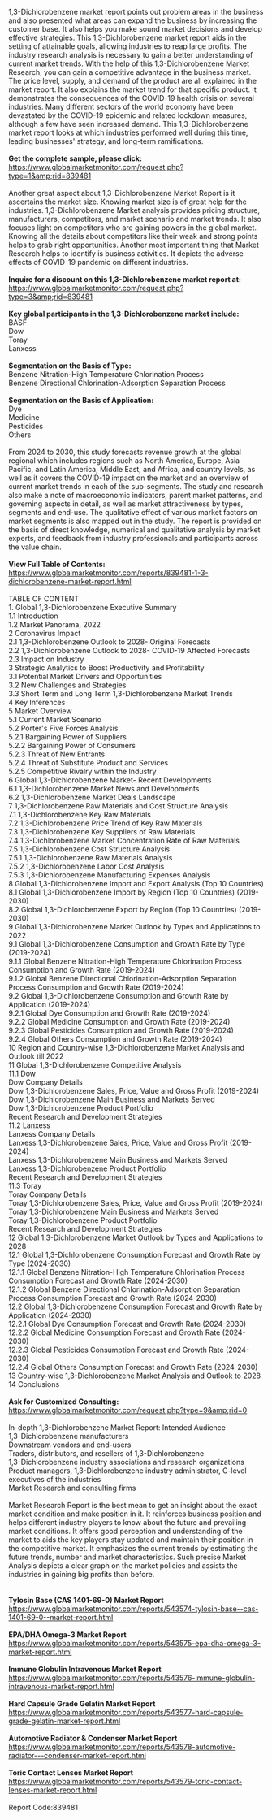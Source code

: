 1,3-Dichlorobenzene market report points out problem areas in the business and also presented what areas can expand the business by increasing the customer base. It also helps you make sound market decisions and develop effective strategies. This 1,3-Dichlorobenzene market report aids in the setting of attainable goals, allowing industries to reap large profits. The industry research analysis is necessary to gain a better understanding of current market trends. With the help of this 1,3-Dichlorobenzene Market Research, you can gain a competitive advantage in the business market. The price level, supply, and demand of the product are all explained in the market report. It also explains the market trend for that specific product. It demonstrates the consequences of the COVID-19 health crisis on several industries. Many different sectors of the world economy have been devastated by the COVID-19 epidemic and related lockdown measures, although a few have seen increased demand. This 1,3-Dichlorobenzene market report looks at which industries performed well during this time, leading businesses' strategy, and long-term ramifications.<br /><br /><strong>Get the complete sample, please click:</strong><br /><a href="https://www.globalmarketmonitor.com/request.php?type=1&amp;rid=839481">https://www.globalmarketmonitor.com/request.php?type=1&amp;rid=839481</a><br /><br />Another great aspect about 1,3-Dichlorobenzene Market Report is it ascertains the market size. Knowing market size is of great help for the industries. 1,3-Dichlorobenzene Market analysis provides pricing structure, manufacturers, competitors, and market scenario and market trends. It also focuses light on competitors who are gaining powers in the global market. Knowing all the details about competitors like their weak and strong points helps to grab right opportunities. Another most important thing that Market Research helps to identify is business activities. It depicts the adverse effects of COVID-19 pandemic on different industries. <br /><br /><strong>Inquire for a discount on this 1,3-Dichlorobenzene market report at:</strong><br /><a href="https://www.globalmarketmonitor.com/request.php?type=3&amp;rid=839481">https://www.globalmarketmonitor.com/request.php?type=3&amp;rid=839481</a><br /><br /><strong>Key global participants in the 1,3-Dichlorobenzene market include:</strong><br /> BASF <br />Dow <br />Toray <br />Lanxess <br /><br /><strong>Segmentation on the Basis of Type:</strong><br />Benzene Nitration-High Temperature Chlorination Process <br />Benzene Directional Chlorination-Adsorption Separation Process <br /><br /><strong>Segmentation on the Basis of Application:</strong><br />Dye <br />Medicine <br />Pesticides <br />Others <br /><br />From 2024 to 2030, this study forecasts revenue growth at the global regional which includes regions such as North America, Europe, Asia Pacific, and Latin America, Middle East, and Africa, and country levels, as well as it covers the COVID-19 impact on the market and an overview of current market trends in each of the sub-segments. The study and research also make a note of macroeconomic indicators, parent market patterns, and governing aspects in detail, as well as market attractiveness by types, segments and end-use. The qualitative effect of various market factors on market segments is also mapped out in the study. The report is provided on the basis of direct knowledge, numerical and qualitative analysis by market experts, and feedback from industry professionals and participants across the value chain.<br /><br /><strong>View Full Table of Contents:</strong><br /><a href="https://www.globalmarketmonitor.com/reports/839481-1-3-dichlorobenzene-market-report.html">https://www.globalmarketmonitor.com/reports/839481-1-3-dichlorobenzene-market-report.html</a><br /><br />TABLE OF CONTENT<br />1. Global 1,3-Dichlorobenzene Executive Summary<br />1.1 Introduction<br />1.2 Market Panorama, 2022<br />2 Coronavirus Impact<br />2.1 1,3-Dichlorobenzene Outlook to 2028- Original Forecasts<br />2.2 1,3-Dichlorobenzene Outlook to 2028- COVID-19 Affected Forecasts<br />2.3 Impact on Industry<br />3 Strategic Analytics to Boost Productivity and Profitability<br />3.1 Potential Market Drivers and Opportunities<br />3.2 New Challenges and Strategies<br />3.3 Short Term and Long Term 1,3-Dichlorobenzene Market Trends<br />4 Key Inferences<br />5 Market Overview<br />5.1 Current Market Scenario<br />5.2 Porter's Five Forces Analysis<br />5.2.1 Bargaining Power of Suppliers<br />5.2.2 Bargaining Power of Consumers<br />5.2.3 Threat of New Entrants<br />5.2.4 Threat of Substitute Product and Services<br />5.2.5 Competitive Rivalry within the Industry<br />6 Global 1,3-Dichlorobenzene Market- Recent Developments<br />6.1 1,3-Dichlorobenzene Market News and Developments<br />6.2 1,3-Dichlorobenzene Market Deals Landscape<br />7 1,3-Dichlorobenzene Raw Materials and Cost Structure Analysis<br />7.1 1,3-Dichlorobenzene Key Raw Materials<br />7.2 1,3-Dichlorobenzene Price Trend of Key Raw Materials<br />7.3 1,3-Dichlorobenzene Key Suppliers of Raw Materials<br />7.4 1,3-Dichlorobenzene Market Concentration Rate of Raw Materials<br />7.5 1,3-Dichlorobenzene Cost Structure Analysis<br />7.5.1 1,3-Dichlorobenzene Raw Materials Analysis<br />7.5.2 1,3-Dichlorobenzene Labor Cost Analysis<br />7.5.3 1,3-Dichlorobenzene Manufacturing Expenses Analysis<br />8 Global 1,3-Dichlorobenzene Import and Export Analysis (Top 10 Countries)<br />8.1 Global 1,3-Dichlorobenzene Import by Region (Top 10 Countries) (2019-2030)<br />8.2 Global 1,3-Dichlorobenzene Export by Region (Top 10 Countries) (2019-2030)<br />9 Global 1,3-Dichlorobenzene Market Outlook by Types and Applications to 2022<br />9.1 Global 1,3-Dichlorobenzene Consumption and Growth Rate by Type (2019-2024)<br />9.1.1 Global Benzene Nitration-High Temperature Chlorination Process Consumption and Growth Rate (2019-2024)<br />9.1.2 Global Benzene Directional Chlorination-Adsorption Separation Process Consumption and Growth Rate (2019-2024)<br />9.2 Global 1,3-Dichlorobenzene Consumption and Growth Rate by Application (2019-2024)<br />9.2.1  Global Dye Consumption and Growth Rate (2019-2024)<br />9.2.2  Global Medicine Consumption and Growth Rate (2019-2024)<br />9.2.3  Global Pesticides Consumption and Growth Rate (2019-2024)<br />9.2.4  Global Others Consumption and Growth Rate (2019-2024)<br />10 Region and Country-wise 1,3-Dichlorobenzene Market Analysis and Outlook till 2022<br />11 Global 1,3-Dichlorobenzene Competitive Analysis<br />11.1 Dow<br />Dow Company Details<br />Dow 1,3-Dichlorobenzene Sales, Price, Value and Gross Profit (2019-2024)<br />Dow 1,3-Dichlorobenzene Main Business and Markets Served<br />Dow 1,3-Dichlorobenzene Product Portfolio<br />Recent Research and Development Strategies<br />11.2 Lanxess<br />Lanxess Company Details<br />Lanxess 1,3-Dichlorobenzene Sales, Price, Value and Gross Profit (2019-2024)<br />Lanxess 1,3-Dichlorobenzene Main Business and Markets Served<br />Lanxess 1,3-Dichlorobenzene Product Portfolio<br />Recent Research and Development Strategies<br />11.3 Toray<br />Toray Company Details<br />Toray 1,3-Dichlorobenzene Sales, Price, Value and Gross Profit (2019-2024)<br />Toray 1,3-Dichlorobenzene Main Business and Markets Served<br />Toray 1,3-Dichlorobenzene Product Portfolio<br />Recent Research and Development Strategies<br />12 Global 1,3-Dichlorobenzene Market Outlook by Types and Applications to 2028<br />12.1 Global 1,3-Dichlorobenzene Consumption Forecast and Growth Rate by Type (2024-2030)<br />12.1.1 Global Benzene Nitration-High Temperature Chlorination Process Consumption Forecast and Growth Rate (2024-2030)<br />12.1.2 Global Benzene Directional Chlorination-Adsorption Separation Process Consumption Forecast and Growth Rate (2024-2030)<br />12.2 Global 1,3-Dichlorobenzene Consumption Forecast and Growth Rate by Application (2024-2030)<br />12.2.1 Global Dye Consumption Forecast and Growth Rate (2024-2030)<br />12.2.2 Global Medicine Consumption Forecast and Growth Rate (2024-2030)<br />12.2.3 Global Pesticides Consumption Forecast and Growth Rate (2024-2030)<br />12.2.4 Global Others Consumption Forecast and Growth Rate (2024-2030)<br />13 Country-wise 1,3-Dichlorobenzene Market Analysis and Outlook to 2028<br />14 Conclusions<br /><br /><strong>Ask for Customized Consulting:</strong><br /><a href="https://www.globalmarketmonitor.com/request.php?type=9&amp;rid=0">https://www.globalmarketmonitor.com/request.php?type=9&amp;rid=0</a><br /><br />In-depth 1,3-Dichlorobenzene Market Report: Intended Audience<br />1,3-Dichlorobenzene manufacturers<br />Downstream vendors and end-users<br />Traders, distributors, and resellers of 1,3-Dichlorobenzene<br />1,3-Dichlorobenzene industry associations and research organizations<br />Product managers, 1,3-Dichlorobenzene industry administrator, C-level executives of the industries<br />Market Research and consulting firms<br /><br />Market Research Report is the best mean to get an insight about the exact market condition and make position in it. It reinforces business position and helps different industry players to know about the future and prevailing market conditions. It offers good perception and understanding of the market to aids the key players stay updated and maintain their position in the competitive market. It emphasizes the current trends by estimating the future trends, number and market characteristics. Such precise Market Analysis depicts a clear graph on the market policies and assists the industries in gaining big profits than before. <br /><br /><strong><br /></strong><strong>Tylosin Base (CAS 1401-69-0) Market Report</strong><br /><a href="https://www.globalmarketmonitor.com/reports/543574-tylosin-base--cas-1401-69-0--market-report.html">https://www.globalmarketmonitor.com/reports/543574-tylosin-base--cas-1401-69-0--market-report.html</a><br /><br /><strong>EPA/DHA Omega-3 Market Report</strong><br /><a href="https://www.globalmarketmonitor.com/reports/543575-epa-dha-omega-3-market-report.html">https://www.globalmarketmonitor.com/reports/543575-epa-dha-omega-3-market-report.html</a><br /><br /><strong>Immune Globulin Intravenous Market Report</strong><br /><a href="https://www.globalmarketmonitor.com/reports/543576-immune-globulin-intravenous-market-report.html">https://www.globalmarketmonitor.com/reports/543576-immune-globulin-intravenous-market-report.html</a><br /><br /><strong>Hard Capsule Grade Gelatin Market Report</strong><br /><a href="https://www.globalmarketmonitor.com/reports/543577-hard-capsule-grade-gelatin-market-report.html">https://www.globalmarketmonitor.com/reports/543577-hard-capsule-grade-gelatin-market-report.html</a><br /><br /><strong>Automotive Radiator &amp; Condenser Market Report</strong><br /><a href="https://www.globalmarketmonitor.com/reports/543578-automotive-radiator---condenser-market-report.html">https://www.globalmarketmonitor.com/reports/543578-automotive-radiator---condenser-market-report.html</a><br /><br /><strong>Toric Contact Lenses Market Report</strong><br /><a href="https://www.globalmarketmonitor.com/reports/543579-toric-contact-lenses-market-report.html">https://www.globalmarketmonitor.com/reports/543579-toric-contact-lenses-market-report.html</a><br /><br />Report Code:839481</p>
